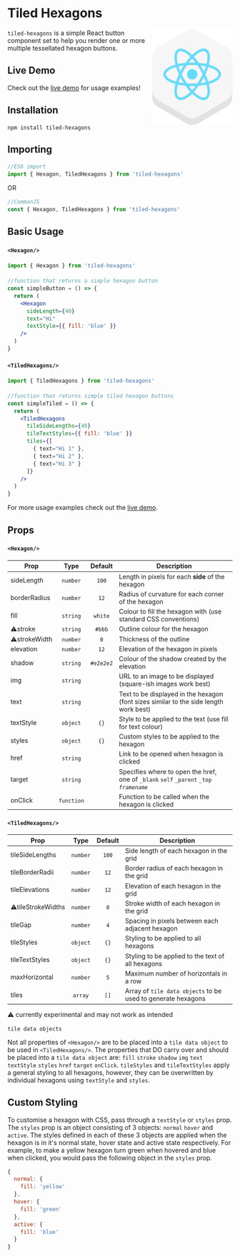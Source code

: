 # Tiled Hexagons

<img src="./reacthex.svg" width="180" align="right" />

`tiled-hexagons` is a simple React button component set to help you render one or more multiple tessellated hexagon buttons. 

## Live Demo
Check out the [live demo](https://josephsurin.github.io/tiled-hexagons) for usage examples!

## Installation
```
npm install tiled-hexagons
```
## Importing
```js
//ES6 import
import { Hexagon, TiledHexagons } from 'tiled-hexagons'
```
OR
```js
//CommonJS
const { Hexagon, TiledHexagons } from 'tiled-hexagons'
```

## Basic Usage
#### `<Hexagon/>`
```jsx
import { Hexagon } from 'tiled-hexagons'

//function that returns a simple hexagon button
const simpleButton = () => {
  return (
    <Hexagon
      sideLength={40}
      text="Hi"
      textStyle={{ fill: 'blue' }}
    />
  )
}
```
#### `<TiledHexagons/>`
```jsx
import { TiledHexagons } from 'tiled-hexagons'

//function that returns simple tiled hexagon buttons
const simpleTiled = () => {
  return (
    <TiledHexagons
      tileSideLengths={40}
      tileTextStyles={{ fill: 'blue' }}
      tiles={[
        { text="Hi 1" },
        { text="Hi 2" },
        { text="Hi 3" }
      ]}
    />
  )
}
```
For more usage examples check out the [live demo](https://josephsurin.github.io/tiled-hexagons).

## Props
#### `<Hexagon/>`
| Prop | Type | Default | Description |
| --- | :---: | :---: | --- |
| sideLength | `number` | `100` | Length in pixels for each **side** of the hexagon |
| borderRadius | `number` | `12` | Radius of curvature for each corner of the hexagon |
| fill | `string` | `white` | Colour to fill the hexagon with (use standard CSS conventions) |
| ⚠️stroke | `string` | `#bbb` | Outline colour for the hexagon |
| ⚠️strokeWidth | `number` | `0` | Thickness of the outline |
| elevation | `number` | `12` | Elevation of the hexagon in pixels |
| shadow | `string` | `#e2e2e2` | Colour of the shadow created by the elevation |
| img | `string` | ` ` | URL to an image to be displayed (square-ish images work best) |
| text | `string` | ` ` | Text to be displayed in the hexagon (font sizes similar to the side length work best) |
| textStyle | `object` | `{}` | Style to be applied to the text (use fill for text colour) |
| styles | `object` | `{}` | Custom styles to be applied to the hexagon |
| href | `string` | ` ` | Link to be opened when hexagon is clicked |
| target | `string` | ` ` | Specifies where to open the href, one of `_blank` `self` `_parent` `_top` _`framename`_ |
| onClick | `function` | ` ` | Function to be called when the hexagon is clicked |


#### `<TiledHexagons/>`
| Prop | Type | Default | Description |
| --- | :---: | :---: | --- |
| tileSideLengths | `number` | `100` | Side length of each hexagon in the grid |
| tileBorderRadii | `number` | `12` | Border radius of each hexagon in the grid |
| tileElevations | `number` | `12` | Elevation of each hexagon in the grid |
| ⚠️tileStrokeWidths | `number` | `0` | Stroke width of each hexagon in the grid |
| tileGap | `number` | `4` | Spacing in pixels between each adjacent hexagon |
| tileStyles | `object` | `{}` | Styling to be applied to all hexagons |
| tileTextStyles | `object` | `{}` | Styling to be applied to the text of all hexagons |
| maxHorizontal | `number` | `5` | Maximum number of horizontals in a row |
| tiles | `array` | `[]` | Array of `tile data objects` to be used to generate hexagons |

⚠️ currently experimental and may not work as intended


`tile data objects`

Not all properties of `<Hexagon/>` are to be placed into a `tile data object` to be used in `<TiledHexagons/>`. The properties that DO carry over and should be placed into a `tile data object` are: `fill` `stroke` `shadow` `img` `text` `textStyle` `styles` `href` `target` `onClick`.
`tileStyles` and `tileTextStyles` apply a general styling to all hexagons, however, they can be overwritten by individual hexagons using `textStyle` and `styles`.

## Custom Styling
To customise a hexagon with CSS, pass through a `textStyle` or `styles` prop.
The `styles` prop is an object consisting of 3 objects: `normal` `hover` and `active`. The styles defined in each of these 3 objects are applied when the hexagon is in it's normal state, hover state and active state respectively.
For example, to make a yellow hexagon turn green when hovered and blue when clicked, you would pass the following object in the `styles` prop.
```js
{
  normal: {
    fill: 'yellow'
  },
  hover: {
    fill: 'green'
  },
  active: {
    fill: 'blue'
  }
}
```
